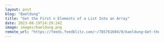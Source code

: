 ```yaml
---
layout: post
blog: "Baeldung"
title: "Get the First n Elements of a List Into an Array"
date: 2023-08-19T14:29:24Z
image: images/baeldung.png
remote_url: "https://feeds.feedblitz.com/~/785761604/0/baeldung~Get-the-First-n-Elements-of-a-List-Into-an-Array"
---
```

